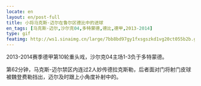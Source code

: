 ```yaml
---
locate: en
layout: en/post-full
title: 小将马克斯·迈尔在鲁尔区德比中的进球
en_tags: [马克斯·迈尔,沙尔克04,多特蒙德,德比,德甲,2013-2014]
type: gif
featimg: http://ws1.sinaimg.cn/large/7bb8bd97gy1fxsgszkd1vg20ct055b2b.gif
---
```


2013-2014赛季德甲第10轮重头戏，沙尔克04主场1-3负于多特蒙德。

第62分钟，马克斯-迈尔禁区内连过2人妙传德拉克斯勒，后者面对门将射门皮球被魏登费勒挡出，迈尔及时跟上小角度补射中的。